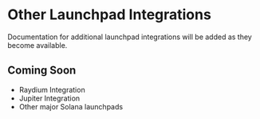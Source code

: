 # Other Launchpad Integrations

Documentation for additional launchpad integrations will be added as they become available.

## Coming Soon
- Raydium Integration
- Jupiter Integration
- Other major Solana launchpads 